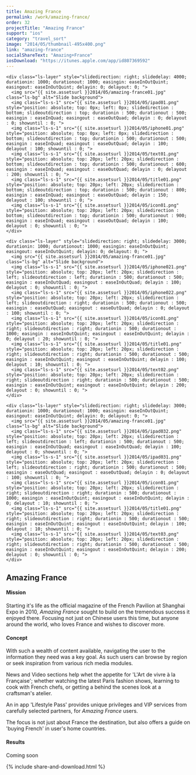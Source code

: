 ```yaml
---
title: Amazing France
permalink: /work/amazing-france/
order: 32
projectTitle: "Amazing France"
support: "ios"
category: "travel_sort"
image: "2014/05/thumbnail-495x400.png"
link: "amazing-france"
socialShareText: "Amazing+France"
iosDownload: "https://itunes.apple.com/app/id807369592"
---
```

<div class="avia-layerslider solid_bottom_border">
  <div id="layerslider_1" class="ls-wp-container">

    <div class="ls-layer" style="slidedirection: right; slidedelay: 4000; durationin: 1000; durationout: 1000; easingin: easeInOutQuint; easingout: easeInOutQuint; delayin: 0; delayout: 0; ">
      <img src="{{ site.assetsurl }}2014/05/amazing-france01.jpg" class="ls-bg" alt="Slide background">
      <img class="ls-s-1" src="{{ site.assetsurl }}2014/05/ipad01.png" style="position: absolute; top: 0px; left: 0px; slidedirection : bottom; slideoutdirection : top; durationin : 500; durationout : 500; easingin : easeInQuad; easingout : easeOutQuad; delayin : 0; delayout : 0; showuntil : 0; ">
      <img class="ls-s-1" src="{{ site.assetsurl }}2014/05/iphone01.png" style="position: absolute; top: 0px; left: 0px; slidedirection : bottom; slideoutdirection : top; durationin : 500; durationout : 500; easingin : easeInQuad; easingout : easeOutQuad; delayin : 100; delayout : 100; showuntil : 0; ">
      <img class="ls-s-1" src="{{ site.assetsurl }}2014/05/text01.png" style="position: absolute; top: 20px; left: 20px; slidedirection : bottom; slideoutdirection : top; durationin : 500; durationout : 600; easingin : easeInQuad; easingout : easeOutQuad; delayin : 0; delayout : 200; showuntil : 0; ">
      <img class="ls-s-1" src="{{ site.assetsurl }}2014/05/title01.png" style="position: absolute; top: 20px; left: 20px; slidedirection : bottom; slideoutdirection : top; durationin : 500; durationout : 800; easingin : easeInQuad; easingout : easeOutQuad; delayin : 150; delayout : 100; showuntil : 0; ">
      <img class="ls-s-1" src="{{ site.assetsurl }}2014/05/icon01.png" style="position: absolute; top: 20px; left: 20px; slidedirection : bottom; slideoutdirection : top; durationin : 500; durationout : 900; easingin : easeInQuad; easingout : easeOutQuad; delayin : 100; delayout : 0; showuntil : 0; ">
    </div>

    <div class="ls-layer" style="slidedirection: right; slidedelay: 3000; durationin: 1000; durationout: 1000; easingin: easeInOutQuint; easingout: easeInOutQuint; delayin: 0; delayout: 0; ">
      <img src="{{ site.assetsurl }}2014/05/amazing-france01.jpg" class="ls-bg" alt="Slide background">
      <img class="ls-s-1" src="{{ site.assetsurl }}2014/05/iphone021.png" style="position: absolute; top: 20px; left: 20px; slidedirection : left; slideoutdirection : left; durationin : 500; durationout : 500; easingin : easeInOutQuad; easingout : easeInOutQuad; delayin : 100; delayout : 0; showuntil : 0; ">
      <img class="ls-s-1" src="{{ site.assetsurl }}2014/05/iphone022.png" style="position: absolute; top: 20px; left: 20px; slidedirection : left; slideoutdirection : right; durationin : 500; durationout : 500; easingin : easeOutQuad; easingout : easeOutQuad; delayin : 0; delayout : 100; showuntil : 0; ">
      <img class="ls-s-1" src="{{ site.assetsurl }}2014/05/icon01.png" style="position: absolute; top: 20px; left: 20px; slidedirection : right; slideoutdirection : right; durationin : 500; durationout : 1000; easingin : easeInOutQuint; easingout : easeInOutQuint; delayin : 0; delayout : 20; showuntil : 0; ">
      <img class="ls-s-1" src="{{ site.assetsurl }}2014/05/title01.png" style="position: absolute; top: 20px; left: 20px; slidedirection : right; slideoutdirection : right; durationin : 500; durationout : 500; easingin : easeInOutQuint; easingout : easeInOutQuint; delayin : 100; delayout : 10; showuntil : 0; ">
      <img class="ls-s-1" src="{{ site.assetsurl }}2014/05/text02.png" style="position: absolute; top: 20px; left: 20px; slidedirection : right; slideoutdirection : right; durationin : 500; durationout : 500; easingin : easeInOutQuint; easingout : easeInOutQuint; delayin : 200; delayout : 0; showuntil : 0; ">
    </div>

    <div class="ls-layer" style="slidedirection: right; slidedelay: 3000; durationin: 1000; durationout: 1000; easingin: easeInOutQuint; easingout: easeInOutQuint; delayin: 0; delayout: 0; ">
      <img src="{{ site.assetsurl }}2014/05/amazing-france01.jpg" class="ls-bg" alt="Slide background">
      <img class="ls-s-1" src="{{ site.assetsurl }}2014/05/ipad032.png" style="position: absolute; top: 20px; left: 20px; slidedirection : left; slideoutdirection : left; durationin : 500; durationout : 500; easingin : easeInOutQuad; easingout : easeInOutQuad; delayin : 100; delayout : 0; showuntil : 0; ">
      <img class="ls-s-1" src="{{ site.assetsurl }}2014/05/ipad031.png" style="position: absolute; top: 20px; left: 20px; slidedirection : left; slideoutdirection : right; durationin : 500; durationout : 500; easingin : easeOutQuad; easingout : easeOutQuad; delayin : 0; delayout : 100; showuntil : 0; ">
      <img class="ls-s-1" src="{{ site.assetsurl }}2014/05/icon01.png" style="position: absolute; top: 20px; left: 20px; slidedirection : right; slideoutdirection : right; durationin : 500; durationout : 1000; easingin : easeInOutQuint; easingout : easeInOutQuint; delayin : 0; delayout : 10; showuntil : 0; ">
      <img class="ls-s-1" src="{{ site.assetsurl }}2014/05/title01.png" style="position: absolute; top: 20px; left: 20px; slidedirection : right; slideoutdirection : right; durationin : 500; durationout : 500; easingin : easeInOutQuint; easingout : easeInOutQuint; delayin : 100; delayout : 10; showuntil : 0; ">
      <img class="ls-s-1" src="{{ site.assetsurl }}2014/05/text03.png" style="position: absolute; top: 20px; left: 20px; slidedirection : right; slideoutdirection : right; durationin : 500; durationout : 500; easingin : easeInOutQuint; easingout : easeInOutQuint; delayin : 200; delayout : 0; showuntil : 0; ">
    </div>
  </div>
</div>

<div class="wrapper content project-detail" markdown="1">
  <h2 class="content-h2 with-bottom-line">Amazing France</h2>

#### Mission

Starting it's life as the official magazine of the French Pavilion at Shanghai Expo in 2010, _Amazing France_ sought to build on the tremendous success it enjoyed there. Focusing not just on Chinese users this time, but anyone around the world, who loves France and wishes to discover more.

#### Concept

With such a wealth of content available, navigating the user to the information they need was a key goal. As such users can browse by region or seek inspiration from various rich media modules.

News and Video sections help whet the appetite for 'L'Art de vivre à la Française'; whether watching the latest Paris fashion shows, learning to cook with French chefs, or getting a behind the scenes look at a craftsman's atelier.

An in app 'Lifestyle Pass' provides unique privileges and VIP services from carefully selected partners, for _Amazing France_ users.

The focus is not just about France the destination, but also offers a guide on 'buying French' in user's home countries.

#### Results

Coming soon

</div>

{% include share-and-download.html %}

<script>
$(document).ready(function() {
  if (typeof $.fn.layerSlider == "undefined") {
    lsShowNotice('layerslider_1','jquery');
  }
  else if (typeof $.transit == "undefined" || typeof $.transit.modifiedForLayerSlider == "undefined") {
    lsShowNotice('layerslider_1', 'transit');
  }
  else
  {
    $("#layerslider_1").layerSlider({
      width : '1440px',
      height : '600px',
      responsive : true,
      responsiveUnder : 0,
      sublayerContainer : 0,
      autoStart : false,
      pauseOnHover : true,
      firstLayer : 1,
      animateFirstLayer : true,
      randomSlideshow : false,
      twoWaySlideshow : true,
      loops : 0,
      forceLoopNum : true,
      autoPlayVideos : true,
      autoPauseSlideshow : 'auto',
      youtubePreview : 'maxresdefault.jpg',
      keybNav : true,
      touchNav : true,
      skin : 'fullwidth',
      skinsPath : '../../css/LayerSlider/skins/',
      globalBGColor : '#ffffff',
      navPrevNext : true,
      navStartStop : false,
      navButtons : true,
      hoverPrevNext : true,
      hoverBottomNav : false,
      showBarTimer : false,
      showCircleTimer : true,
      thumbnailNavigation : 'disabled',
      tnWidth : 100,
      tnHeight : 60,
      tnContainerWidth : '60%',
      tnActiveOpacity : 35,
      tnInactiveOpacity : 100,
      imgPreload : true,
      yourLogo : false,
      yourLogoStyle : 'left: 10px; top: 10px;',
      yourLogoLink : false,
      yourLogoTarget : '_self',
      cbInit : function(element) { },
      cbStart : function(data) { },
      cbStop : function(data) { },
      cbPause : function(data) { },
      cbAnimStart : function(data) { },
      cbAnimStop : function(data) { },
      cbPrev : function(data) { },
      cbNext : function(data) { }
    });
  }
});
</script>
